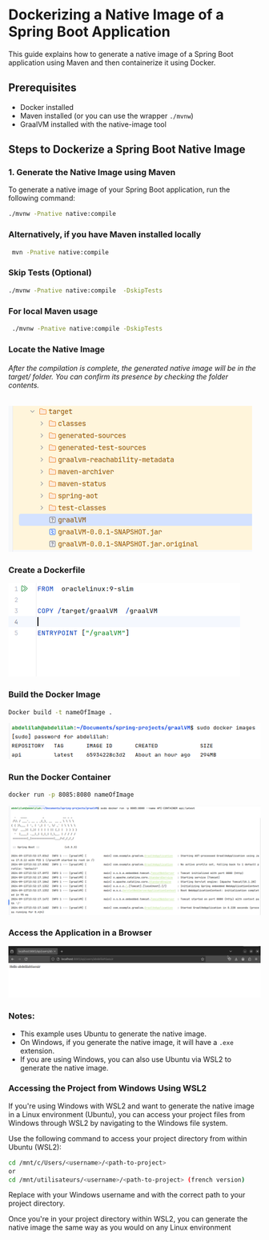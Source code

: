 # Dockerizing a Native Image of a Spring Boot Application

This guide explains how to generate a native image of a Spring Boot application using Maven and then containerize it using Docker.

## Prerequisites
- Docker installed
- Maven installed (or you can use the wrapper `./mvnw`)
- GraalVM installed with the native-image tool

## Steps to Dockerize a Spring Boot Native Image

### 1. Generate the Native Image using Maven

To generate a native image of your Spring Boot application, run the following command:

```bash 
./mvnw -Pnative native:compile
```
### Alternatively, if you have Maven installed locally
```bash
 mvn -Pnative native:compile  
```

### Skip Tests (Optional)
```bash 
./mvnw -Pnative native:compile  -DskipTests
```
### For local Maven usage

```bash
 ./mvnw -Pnative native:compile -DskipTests
```

### Locate the Native Image

<h6>After the compilation is complete,
the generated native image will be in the target/ folder.
You can confirm its presence by checking the folder contents.</h6>

<img src="./images/1.png">

### Create a Dockerfile

<img src="./images/2.png">

### Build the Docker Image
```bash
Docker build -t nameOfImage .
```

<img src="./images/3.png" >

### Run the Docker Container
```bash
docker run -p 8085:8080 nameOfImage
```
<img src="./images/4.png">

### Access the Application in a Browser

<img src="./images/5.png">

### Notes:

- This example uses Ubuntu to generate the native image.
- On Windows, if you generate the native image, it will have a `.exe` extension.
- If you are using Windows, you can also use Ubuntu via WSL2 to generate the native image.

### Accessing the Project from Windows Using WSL2

 If you're using Windows with WSL2 and want to generate the native image in a Linux environment (Ubuntu), you can access your project files from Windows through WSL2 by navigating to the Windows file system.

 Use the following command to access your project directory from within Ubuntu (WSL2):

```bash
cd /mnt/c/Users/<username>/<path-to-project>
or
cd /mnt/utilisateurs/<username>/<path-to-project> (french version)
```

Replace <username> with your Windows username and <path-to-project> with the correct path to your project directory.

Once you're in your project directory within WSL2, you can generate the native image the same way as you would on any Linux environment

